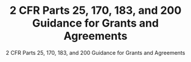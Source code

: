 ---
layout: resources-landing
title: "2 CFR Parts 25, 170, 183, and 200 Guidance for Grants and Agreements"
subtitle: "2 CFR Parts 25, 170, 183, and 200 Guidance for Grants and Agreements"
doc-link: ../assets/files/20200812-2-CFR-Revision-Redline_Final.pdf
filters: federal-financial-assistance guidance omb 2020
fiscal_year: 2020
---